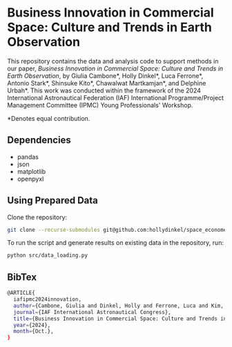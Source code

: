# Business Innovation in Commercial Space: Culture and Trends in Earth Observation

This repository contains the data and analysis code to support methods in our paper, *Business Innovation in Commercial Space: Culture and Trends in Earth Observation*, by Giulia Cambone*, Holly Dinkel*, Luca Ferrone*, Antonio Stark*, Shinsuke Kito*, Chawalwat Martkamjan*, and Delphine Urbah*. This work was conducted within the framework of the 2024 International Astronautical Federation (IAF) International Programme/Project Management Committee (IPMC) Young Professionals' Workshop.

*Denotes equal contribution.

## Dependencies

- pandas
- json
- matplotlib
- openpyxl

## Using Prepared Data

Clone the repository:

```bash
git clone --recurse-submodules git@github.com:hollydinkel/space_econometrics.git
```

To run the script and generate results on existing data in the repository, run:

```bash
python src/data_loading.py
```

## BibTex

```bash
@ARTICLE{
  iafipmc2024innovation,
  author={Cambone, Giulia and Dinkel, Holly and Ferrone, Luca and Kim, KangSan and Kito, Shinsuke and Martkamjan, Chawalwat and Urbah, Delphine},
  journal={IAF International Astronautical Congress}, 
  title={Business Innovation in Commercial Space: Culture and Trends in Earth Observation}, 
  year={2024},
  month={Oct.},
}
```
